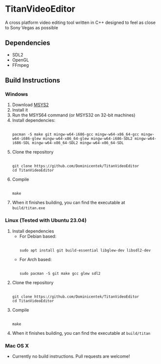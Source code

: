 # TitanVideoEditor
A cross platform video editing tool written in C++ designed to feel as close to Sony Vegas as possible 

## Dependencies
* SDL2
* OpenGL
* FFmpeg

## Build Instructions
### Windows
1. Download [MSYS2](https://www.msys2.org/)
2. Install it
3. Run the MSYS64 command (or MSYS32 on 32-bit machines)
4. Install dependencies:<br><br>
   ```
   pacman -S make git mingw-w64-i686-gcc mingw-w64-x86_64-gcc mingw-w64-i686-glew mingw-w64-x86_64-glew mingw-w64-i686-SDL2 mingw-w64-i686-SDL mingw-w64-x86_64-SDL2 mingw-w64-x86_64-SDL
   ```
5. Clone the repository<br><br>
   ```
   git clone https://github.com/Dominicentek/TitanVideoEditor
   cd TitanVideoEditor
   ```
6. Compile<br><br>
   ```
   make
   ```
7. When it finishes building, you can find the executable at `build/titan.exe`
### Linux (Tested with Ubuntu 23.04)
1. Install dependencies
   * For Debian based:<br><br>
     ```
     sudo apt install git build-essential libglew-dev libsdl2-dev
     ```
   * For Arch based:<br><br>
     ```
     sudo pacman -S git make gcc glew sdl2
     ```
2. Clone the repository<br><br>
   ```
   git clone https://github.com/Dominicentek/TitanVideoEditor
   cd TitanVideoEditor
   ```
3. Compile<br><br>
   ```
   make
   ```
4. When it finishes building, you can find the executable at `build/titan`
### Mac OS X
* Currently no build instructions. Pull requests are welcome!
